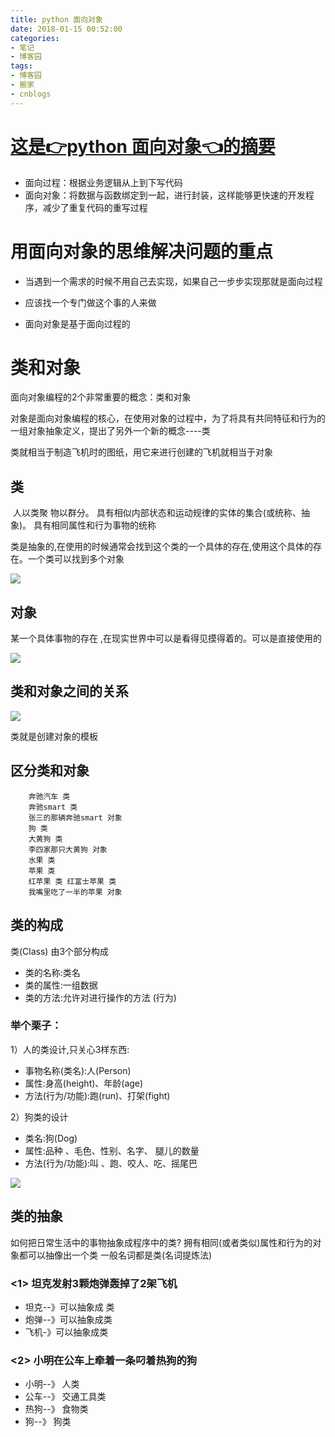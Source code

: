```yaml
---
title: python 面向对象
date: 2018-01-15 00:52:00
categories:
- 笔记
- 博客园
tags:
- 博客园
- 搬家
- cnblogs
---
```

# [这是👉python 面向对象👈的摘要](/2018/01/15/cnblog_8286595/)
<!--more-->

  * 面向过程：根据业务逻辑从上到下写代码
  * 面向对象：将数据与函数绑定到一起，进行封装，这样能够更快速的开发程序，减少了重复代码的重写过程

# 用面向对象的思维解决问题的重点

- 当遇到一个需求的时候不用自己去实现，如果自己一步步实现那就是面向过程

- 应该找一个专门做这个事的人来做

- 面向对象是基于面向过程的

# 类和对象

面向对象编程的2个非常重要的概念：类和对象

对象是面向对象编程的核心，在使用对象的过程中，为了将具有共同特征和行为的一组对象抽象定义，提出了另外一个新的概念----类

类就相当于制造飞机时的图纸，用它来进行创建的飞机就相当于对象

## 类

​    人以类聚 物以群分。
​    具有相似内部状态和运动规律的实体的集合(或统称、抽象)。 
​    具有相同属性和行为事物的统称

类是抽象的,在使用的时候通常会找到这个类的一个具体的存在,使用这个具体的存在。一个类可以找到多个对象

![](http://images2017.cnblogs.com/blog/1301576/201801/1301576-20180115162152209-460201054.png)

## 对象

某一个具体事物的存在 ,在现实世界中可以是看得见摸得着的。可以是直接使用的


![](http://images2017.cnblogs.com/blog/1301576/201801/1301576-20180115162154599-549314831.png)

## 类和对象之间的关系

![](http://images2017.cnblogs.com/blog/1301576/201801/1301576-20180115162202209-83368123.png)

类就是创建对象的模板

## 区分类和对象


```
    奔驰汽车 类
    奔驰smart 类 
    张三的那辆奔驰smart 对象
    狗 类
    大黄狗 类 
    李四家那只大黄狗 对象 
    水果 类
    苹果 类 
    红苹果 类 红富士苹果 类 
    我嘴里吃了一半的苹果 对象
```

## 类的构成

类(Class) 由3个部分构成

  * 类的名称:类名
  * 类的属性:一组数据
  * 类的方法:允许对进行操作的方法 (行为)

###  举个栗子：

1）人的类设计,只关心3样东西:

  * 事物名称(类名):人(Person)
  * 属性:身高(height)、年龄(age)
  * 方法(行为/功能):跑(run)、打架(fight)

2）狗类的设计

  * 类名:狗(Dog)
  * 属性:品种 、毛色、性别、名字、 腿儿的数量
  * 方法(行为/功能):叫 、跑、咬人、吃、摇尾巴

![](http://images2017.cnblogs.com/blog/1301576/201801/1301576-20180115162113068-891529604.png)

## 类的抽象

如何把日常生活中的事物抽象成程序中的类?
拥有相同(或者类似)属性和行为的对象都可以抽像出一个类
一般名词都是类(名词提炼法)

### <1> 坦克发射3颗炮弹轰掉了2架飞机
  * 坦克--》可以抽象成 类
  * 炮弹--》可以抽象成类
  * 飞机-》可以抽象成类
### <2> 小明在公车上牵着一条叼着热狗的狗
  * 小明--》 人类
  * 公车--》 交通工具类
  * 热狗--》 食物类
  * 狗--》 狗类


